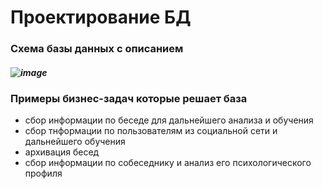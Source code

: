 # Проектирование БД 
### Схема базы данных с описанием
##### ![image](![image](https://github.com/user-attachments/assets/da33e8a6-6d87-4296-8d62-10578863560c)  "Схема БД")

### Примеры бизнес-задач которые решает база
* сбор информации по беседе для дальнейшего анализа и обучения
* сбор тнформации по пользователям из социальной сети и дальнейшего обучения
* архивация бесед
* сбор информации по собеседнику и анализ его психологического профиля
 

